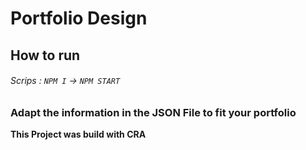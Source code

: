 # Portfolio Design

## How to run

###### Scrips : `NPM I` -> `NPM START`



### Adapt the information in the JSON File to fit your portfolio

**This Project was build with CRA**
